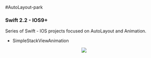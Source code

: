 #AutoLayout-park
### Swift 2.2 - IOS9+

Series of Swift - IOS projects focused on AutoLayout and Animation. 

* SimpleStackViewAnimation
<p align="center">
   <img src="https://camo.githubusercontent.com/4e5cf07b1863cf2dfcc0211fcc91ac16299002cf/687474703a2f2f6d616e75656c6361726c6f732e6769746875622e696f2f696d616765732f537461636b56696577526f746174696f6e4269676765722e676966" height=“100” ”>
</p>